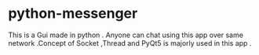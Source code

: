 # python-messenger
This is a Gui made in python . Anyone can chat using this app over same network .Concept of Socket ,Thread  and PyQt5 is majorly used in this app .
